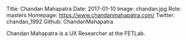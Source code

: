 Title: Chandan Mahapatra
Date: 2017-01-10
Image: chandan.jpg
Role: masters
Homepage: https://www.chandanmahapatra.com/
Twitter: chandan_1992
Github: ChandanMahapatra

Chandan Mahapatra is a UX Researcher at the FETLab. 
